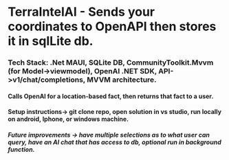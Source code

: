 # TerraIntelAI - Sends your coordinates to OpenAPI then stores it in sqlLite db.

### Tech Stack: .Net MAUI, SQLite DB, CommunityToolkit.Mvvm (for Model->viewmodel), OpenAI .NET SDK, API->v1/chat/completions, MVVM architecture.

#### Calls OpenAI for a location-based fact, then returns that fact to a user.

#### Setup instructions-> git clone repo, open solution in vs studio, run locally on android, Iphone, or windows machine. 

##### Future improvements -> have multiple selections as to what user can query, have an AI chat that has access to db, optional run in background function.
